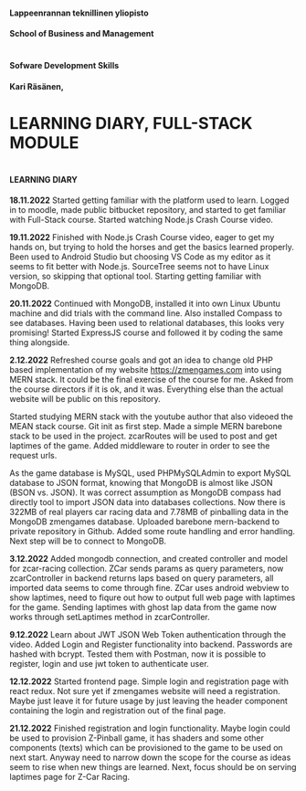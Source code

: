 #### Lappeenrannan teknillinen yliopisto ####
#### School of Business and Management ####
#
#
#### Sofware Development Skills ####
#### Kari Räsänen, <Insert student number here> ####
#
#
# LEARNING DIARY, FULL-STACK MODULE #
#
#
#### LEARNING DIARY ####

**18.11.2022**
Started getting familiar with the platform used to learn. Logged in to moodle, made public bitbucket
repository, and started to get familiar with Full-Stack course. Started watching Node.js Crash Course video.

**19.11.2022**
Finished with Node.js Crash Course video, eager to get my hands on, but trying to hold the horses
and get the basics learned properly. Been used to Android Studio but choosing VS Code as my editor
as it seems to fit better with Node.js. SourceTree seems not to have Linux version,
so skipping that optional tool. Starting getting familiar with MongoDB.

**20.11.2022**
Continued with MongoDB, installed it into own Linux Ubuntu machine and did trials with
the command line. Also installed Compass to see databases. Having been used to relational databases,
this looks very promising! Started ExpressJS course and followed it by coding the same thing alongside.

**2.12.2022**
Refreshed course goals and got an idea to change old PHP based implementation of my website
https://zmengames.com into using MERN stack. It could be the final exercise of the course for me.
Asked from the course directors if it is ok, and it was. Everything else than the actual website
will be public on this repository.

Started studying MERN stack with the youtube author that also videoed the MEAN stack course. Git init
as first step. Made a simple MERN barebone stack to be used in the project. zcarRoutes will be used
to post and get laptimes of the game. Added middleware to router in order to see the request urls.

As the game database is MySQL, used PHPMySQLAdmin to export MySQL database to JSON format, knowing
that MongoDB is almost like JSON (BSON vs. JSON). It was correct assumption as MongoDB compass had
directly tool to import JSON data into databases collections. Now there is 322MB of real players car
racing data and 7.78MB of pinballing data in the MongoDB zmengames database.
Uploaded barebone mern-backend to private repository in Github. Added some route handling and
error handling. Next step will be to connect to MongoDB.

**3.12.2022**
Added mongodb connection, and created controller and model for zcar-racing collection. ZCar sends
params as query parameters, now zcarController in backend returns laps based on query parameters, all imported
data seems to come through fine. ZCar uses android webview to show laptimes, need to fiqure out 
how to output full web page with laptimes for the game. Sending laptimes with ghost lap data from the
game now works through setLaptimes method in zcarController.

**9.12.2022**
Learn about JWT JSON Web Token authentication through the video. Added Login and Register 
functionality into backend. Passwords are hashed with bcrypt. Tested them with Postman, 
now it is possible to register, login and use jwt token to authenticate user.

**12.12.2022**
Started frontend page. Simple login and registration page with react redux. Not sure yet 
if zmengames website will need a registration. Maybe just leave it for future usage by just leaving
the header component containing the login and registration out of the final page. 

**21.12.2022**
Finished registration and login functionality. Maybe login could be used to provision Z-Pinball game,
it has shaders and some other components (texts) which can be provisioned to the game to be used on next start.
Anyway need to narrow down the scope for the course as ideas seem to rise when new things are learned.
Next, focus should be on serving laptimes page for Z-Car Racing.